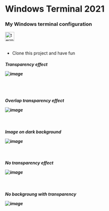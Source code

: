 # Windows Terminal 2021
### My Windows terminal configuration 
<img alt="terminal" src="https://emojis.slackmojis.com/emojis/images/1476969053/1263/terminal.png?1476969053" width="30/">

<br>
<br>

* Clone this project and have fun 

<h5> Transparency effect
  
<br>

![image](https://user-images.githubusercontent.com/70073178/114636627-d3ac1200-9c9d-11eb-8c48-018e214a01a0.png)

<br>
<br>

<h5> Overlap transparency effect
  
<br>

![image](https://user-images.githubusercontent.com/70073178/114636665-f2aaa400-9c9d-11eb-8245-5597bc5865d7.png)

<br>

<h5> Image on dark background
  
<br>

![image](https://user-images.githubusercontent.com/70073178/114636776-369da900-9c9e-11eb-97ac-9d0b4c243e54.png)

<br>
<h5> No transparency effect
  
<br>
  
![image](https://user-images.githubusercontent.com/70073178/114637083-e3782600-9c9e-11eb-9005-2caff2281e6d.png)

<br>
<h5> No backgroung with transparency
  
<br>

![image](https://user-images.githubusercontent.com/70073178/114637280-4f5a8e80-9c9f-11eb-84ed-81a42787ef4e.png)
